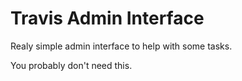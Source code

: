 # Travis Admin Interface

Realy simple admin interface to help with some tasks.

You probably don't need this.

